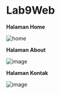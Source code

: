 # Lab9Web

**Halaman Home**


![home](https://user-images.githubusercontent.com/39154644/121119776-76b87c80-c846-11eb-9aae-4beecb3e4d8a.PNG)


**Halaman About**


![image](https://user-images.githubusercontent.com/39154644/121119813-8b951000-c846-11eb-8719-7c8e9d3bef0c.png)


**Halaman Kontak**


![image](https://user-images.githubusercontent.com/39154644/121119844-9a7bc280-c846-11eb-8b51-7f7c246e20a9.png)
